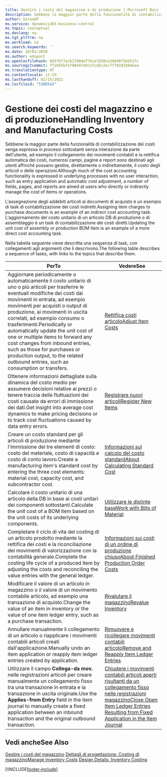 ```yaml
---
title: Gestire i costi del magazzino e di produzione | Microsoft Docs
description: Sebbene la maggior parte della funzionalità di contabilizzazione dei costi venga espressa in processi sottostanti senza interazione da parte dell'utente, ad esempio il collegamento dei movimenti contabili e la rettifica automatica dei costi, numerosi campi, pagine e report sono destinati agli utenti affinché possano gestire, direttamente o indirettamente, il costo degli articoli o delle operazioni.
author: SorenGP
ms.service: dynamics365-business-central
ms.topic: conceptual
ms.devlang: na
ms.tgt_pltfrm: na
ms.workload: na
ms.search.keywords: ''
ms.date: 10/01/2020
ms.author: edupont
ms.openlocfilehash: 8d376f7acb17084ef74ce7d10ce3b848758d51fc
ms.sourcegitcommit: ff2b55b7e790447e0c1fcd5c2ec7f7610338ebaa
ms.translationtype: HT
ms.contentlocale: it-CH
ms.lasthandoff: 02/15/2021
ms.locfileid: "5386542"
---
```

# <a name="handling-inventory-and-manufacturing-costs"></a><span data-ttu-id="96767-103">Gestione dei costi del magazzino e di produzione</span><span class="sxs-lookup"><span data-stu-id="96767-103">Handling Inventory and Manufacturing Costs</span></span>
<span data-ttu-id="96767-104">Sebbene la maggior parte della funzionalità di contabilizzazione dei costi venga espressa in processi sottostanti senza interazione da parte dell'utente, ad esempio il collegamento dei movimenti contabili e la rettifica automatica dei costi, numerosi campi, pagine e report sono destinati agli utenti affinché possano gestire, direttamente o indirettamente, il costo degli articoli o delle operazioni.</span><span class="sxs-lookup"><span data-stu-id="96767-104">Although much of the cost accounting functionality is expressed in underlying processes with no user interaction, such as entry application and automatic cost adjustment, a number of fields, pages, and reports are aimed at users who directly or indirectly manage the cost of items or operations.</span></span>  

 <span data-ttu-id="96767-105">L'assegnazione degli addebiti articoli ai documenti di acquisto è un esempio di task di contabilizzazione dei costi indiretti.</span><span class="sxs-lookup"><span data-stu-id="96767-105">Assigning item charges to purchase documents is an example of an indirect cost accounting task.</span></span> <span data-ttu-id="96767-106">L'aggiornamento del costo unitario di un articolo DB di produzione o di assemblaggio è un task di contabilizzazione dei costi diretti.</span><span class="sxs-lookup"><span data-stu-id="96767-106">Updating the unit cost of assembly or production BOM item is an example of a more direct cost accounting task.</span></span>  

 <span data-ttu-id="96767-107">Nella tabella seguente viene descritta una sequenza di task, con collegamenti agli argomenti che li descrivono.</span><span class="sxs-lookup"><span data-stu-id="96767-107">The following table describes a sequence of tasks, with links to the topics that describe them.</span></span>   

|<span data-ttu-id="96767-108">**Per**</span><span class="sxs-lookup"><span data-stu-id="96767-108">**To**</span></span>|<span data-ttu-id="96767-109">**Vedere**</span><span class="sxs-lookup"><span data-stu-id="96767-109">**See**</span></span>|  
|------------|-------------|  
|<span data-ttu-id="96767-110">Aggiornare periodicamente o automaticamente il costo unitario di uno o più articoli per trasferire le eventuali modifiche dei costi dai movimenti in entrata, ad esempio movimenti per acquisti o output di produzione, ai movimenti in uscita correlati, ad esempio consumo o trasferimenti.</span><span class="sxs-lookup"><span data-stu-id="96767-110">Periodically or automatically update the unit cost of one or multiple items to forward any cost changes from inbound entries, such as those for purchases or production output, to the related outbound entries, such as consumption or transfers.</span></span>|[<span data-ttu-id="96767-111">Rettifica costi articolo</span><span class="sxs-lookup"><span data-stu-id="96767-111">Adjust Item Costs</span></span>](inventory-how-adjust-item-costs.md)|  
|<span data-ttu-id="96767-112">Ottenere informazioni dettagliate sulla dinamica del costo medio per assumere decisioni relative ai prezzi o tenere traccia delle fluttuazioni dei costi causate da errori di immissione dei dati.</span><span class="sxs-lookup"><span data-stu-id="96767-112">Get insight into average cost dynamics to make pricing decisions or to track cost fluctuations caused by data entry errors.</span></span>|[<span data-ttu-id="96767-113">Registrare nuovi articoli</span><span class="sxs-lookup"><span data-stu-id="96767-113">Register New Items</span></span>](inventory-how-register-new-items.md)|  
|<span data-ttu-id="96767-114">Creare un costo standard per gli articoli di produzione mediante l'immissione dei tre elementi di costo: costo del materiale, costo di capacità e costo di conto lavoro.</span><span class="sxs-lookup"><span data-stu-id="96767-114">Create a manufacturing item's standard cost by entering the three cost elements: material cost, capacity cost, and subcontractor cost.</span></span>|[<span data-ttu-id="96767-115">Informazioni sul calcolo del costo standard</span><span class="sxs-lookup"><span data-stu-id="96767-115">About Calculating Standard Cost</span></span>](finance-about-calculating-standard-cost.md)|  
|<span data-ttu-id="96767-116">Calcolare il costo unitario di una articolo della DB in base ai costi unitari dei componenti sottostanti.</span><span class="sxs-lookup"><span data-stu-id="96767-116">Calculate the unit cost of a BOM item based on the unit costs of its underlying components.</span></span>|[<span data-ttu-id="96767-117">Utilizzare le distinte base</span><span class="sxs-lookup"><span data-stu-id="96767-117">Work with Bills of Material</span></span>](inventory-how-work-BOMs.md)|  
|<span data-ttu-id="96767-118">Completare il ciclo di vita del costing di un articolo prodotto mediante la rettifica dei costi e la riconciliazione dei movimenti di valorizzazione con la contabilità generale.</span><span class="sxs-lookup"><span data-stu-id="96767-118">Complete the costing life cycle of a produced item by adjusting the costs and reconciling the value entries with the general ledger.</span></span>|[<span data-ttu-id="96767-119">Informazioni sui costi di un ordine di produzione chiuso</span><span class="sxs-lookup"><span data-stu-id="96767-119">About Finished Production Order Costs</span></span>](finance-about-finished-production-order-costs.md)|  
|<span data-ttu-id="96767-120">Modificare il valore di un articolo in magazzino o il valore di un movimento contabile articolo, ad esempio una transazione di acquisto.</span><span class="sxs-lookup"><span data-stu-id="96767-120">Change the value of an item in inventory or the value of one item ledger entry, such as a purchase transaction.</span></span>|[<span data-ttu-id="96767-121">Rivalutare il magazzino</span><span class="sxs-lookup"><span data-stu-id="96767-121">Revalue Inventory</span></span>](inventory-how-revalue-inventory.md)|
|<span data-ttu-id="96767-122">Annullare manualmente il collegamento di un articolo o riapplicare i movimenti contabili articoli creati dall'applicazione.</span><span class="sxs-lookup"><span data-stu-id="96767-122">Manually undo an item application or reapply item ledger entries created by application.</span></span>|[<span data-ttu-id="96767-123">Rimuovere e ricollegare movimenti contabili articolo</span><span class="sxs-lookup"><span data-stu-id="96767-123">Remove and Reapply Item Ledger Entries</span></span>](finance-how-to-remove-and-reapply-item-entries.md)|  
|<span data-ttu-id="96767-124">Utilizzare il campo **Collega-da mov.** nelle registrazioni articoli per creare manualmente un collegamento fisso tra una transazione in entrata e la transazione in uscita originale.</span><span class="sxs-lookup"><span data-stu-id="96767-124">Use the **Applies-from Entry** field in the item journal to manually create a fixed application between an inbound transaction and the original outbound transaction.</span></span>|[<span data-ttu-id="96767-125">Chiudere i movimenti contabili articoli aperti risultanti da un collegamento fisso nelle registrazioni magazzino</span><span class="sxs-lookup"><span data-stu-id="96767-125">Close Open Item Ledger Entries Resulting from Fixed Application in the Item Journal</span></span>](finance-how-to-close-open-item-ledger-entries-resulting-from-fixed-application-in-the-item-journal.md)|  

## <a name="see-also"></a><span data-ttu-id="96767-126">Vedi anche</span><span class="sxs-lookup"><span data-stu-id="96767-126">See Also</span></span>  
<span data-ttu-id="96767-127">[Gestire i costi del magazzino](finance-manage-inventory-costs.md)
[Dettagli di progettazione: Costing di magazzino](design-details-inventory-costing.md)</span><span class="sxs-lookup"><span data-stu-id="96767-127">[Manage Inventory Costs](finance-manage-inventory-costs.md)
[Design Details: Inventory Costing](design-details-inventory-costing.md)</span></span>


[!INCLUDE[footer-include](includes/footer-banner.md)]